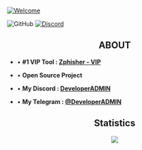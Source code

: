 
[![Welcome](https://readme-typing-svg.herokuapp.com?font=&pause=1000&color=FF0000&vCenter=true&repeat=false&width=442&height=51&lines=Welcome)](https://git.io/typing-svg)


![GitHub](https://komarev.com/ghpvc/?username=DevoloperADMIN&style=flat)
[![Discord](https://dcbadge.vercel.app/api/shield/772175114321657886?style=flat&logoColor=presence&theme=clean)](https://discord.com/users/772175114321657886)
<br>

<h2 align="center">ABOUT</h2>

- • **#1 VIP Tool : [Zphisher - VIP](https://github.com/DevoloperADMIN/Zphisher.VIP)**

- • **Open Source Project**

- • **My Discord : [DeveloperADMIN](https://discord.com/users/772175114321657886)**

- • **My Telegram : [@DeveloperADMIN](https://t.me/DeveIoperADMIN)**

<div align="center">
  <h2 align="center">Statistics</h2>
  <img src="http://github-readme-streak-stats.herokuapp.com?user=DevoloperADMIN&theme=tokyonight_duo&hide_border=true&mode=weekly">
</div>

